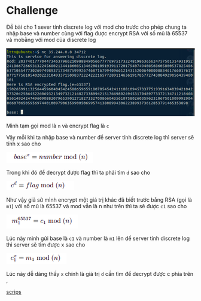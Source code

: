 # Challenge
Đề bài cho 1 sever tính discrete log với mod cho trước cho phép chung ta nhập base và number cùng với flag được encrypt  RSA với số mũ là
65537 và mobằng với mod của discrete log

![](https://github.com/lttn1204/CTF/blob/main/2021/IJCTF/discrete_log/1.png)

Mình tạm gọi mod là ```n``` và encrypt flag là ```c```

Vậy mỗi khi ta nhập base và number để server tính discrete log thì server sẽ tính x sao cho

![](https://github.com/lttn1204/CTF/blob/main/2021/IJCTF/discrete_log/2.png)

Trong khi đó để decrypt được flag thì ta phải tìm ```d``` sao cho 

![](https://github.com/lttn1204/CTF/blob/main/2021/IJCTF/discrete_log/3.png)

Như vậy giả sử mình encrypt một giá trị khác đã biết trước bằng RSA (gọi là ```m1```) với số mũ là 65537 và mod vẫn là n như trên thì ta sẽ được ```c1``` sao cho 

![](https://github.com/lttn1204/CTF/blob/main/2021/IJCTF/discrete_log/4.png)

Lúc này mình gửi base là ```c1``` và number là ```m1``` lên dể server tính discrete log thì server sẽ tìm được x sao cho 

![](https://github.com/lttn1204/CTF/blob/main/2021/IJCTF/discrete_log/5.png)

Lúc này dễ dàng thấy ```x``` chính là giá trị ```d``` cần tìm để decrypt được c phía trên , 

[scrips](https://github.com/lttn1204/CTF/blob/main/2021/IJCTF/discrete_log/solve_discrete_log.py)
